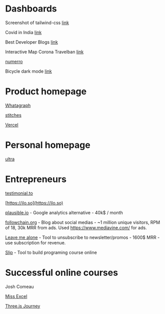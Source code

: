 # Dashboards

Screenshot of tailwind-css [link](https://twitter.com/steveschoger/status/1389233417037000706/photo/1) 

Covid in India [link](https://www.covid19india.org/)

Best Developer Blogs [link](https://bloggingfordevs.com/trends/)

Interactive Map Corona Travelban [link](https://lnkd.in/d8snTXa)

[numerro](https://www.numerro.io/?li_fat_id=d9e8d830-2dd4-4051-aa72-7b8a03ad0132)

Bicycle dark mode [link](https://public.tableau.com/app/profile/yvette/viz/MyBicycleHistory/MyBicycleHistory)


# Product homepage

[Whatagraph](https://whatagraph.com)

[stitches](https://stitches.dev/)

[Vercel](https://vercel.com/)

# Personal homepage

[ultra](https://ultra.tf/)


# Entrepreneurs

[testimonial.to](https://testimonial.to)

[https://ilo.so](https://ilo.so)

[plausible.io](https://plausible.io/?utm_medium=social&utm_source=Twitter&utm_campaign=profile) - Google analytics alternative - 40k$ / month

[followchain.org](https://www.followchain.org/) - Blog about social medias - ~1 million unique visitors, RPM of 18, 30k MRR from ads. Used https://www.mediavine.com/ for ads.

[Leave me alone](https://leavemealone.app/) - Tool to unsubscribe to newsletter/promos - 1600$ MRR - use subscription for revenue.

[Slip](https://www.slip.so/) - Tool to build programing course online


# Successful online courses

Josh Comeau

[Miss Excel](https://miss-excel.thinkific.com/)

[Three.js Journey](https://threejs-journey.com/)

